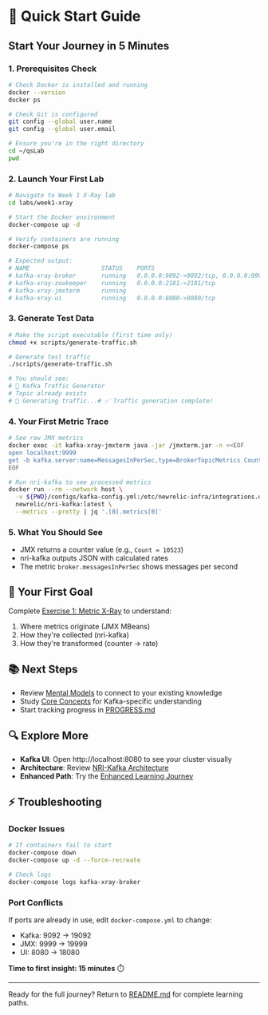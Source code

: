 # 🚀 Quick Start Guide

## Start Your Journey in 5 Minutes

### 1. Prerequisites Check
```bash
# Check Docker is installed and running
docker --version
docker ps

# Check Git is configured  
git config --global user.name
git config --global user.email

# Ensure you're in the right directory
cd ~/qsLab
pwd
```

### 2. Launch Your First Lab
```bash
# Navigate to Week 1 X-Ray lab
cd labs/week1-xray

# Start the Docker environment
docker-compose up -d

# Verify containers are running
docker-compose ps

# Expected output:
# NAME                    STATUS    PORTS
# kafka-xray-broker       running   0.0.0.0:9092->9092/tcp, 0.0.0.0:9999->9999/tcp
# kafka-xray-zookeeper    running   0.0.0.0:2181->2181/tcp
# kafka-xray-jmxterm      running   
# kafka-xray-ui           running   0.0.0.0:8080->8080/tcp
```

### 3. Generate Test Data
```bash
# Make the script executable (first time only)
chmod +x scripts/generate-traffic.sh

# Generate test traffic
./scripts/generate-traffic.sh

# You should see:
# 🚀 Kafka Traffic Generator
# Topic already exists
# 🔄 Generating traffic...# ✅ Traffic generation complete!
```

### 4. Your First Metric Trace
```bash
# See raw JMX metrics
docker exec -it kafka-xray-jmxterm java -jar /jmxterm.jar -n <<EOF
open localhost:9999
get -b kafka.server:name=MessagesInPerSec,type=BrokerTopicMetrics Count
EOF

# Run nri-kafka to see processed metrics
docker run --rm --network host \
  -v ${PWD}/configs/kafka-config.yml:/etc/newrelic-infra/integrations.d/kafka-config.yml \
  newrelic/nri-kafka:latest \
  --metrics --pretty | jq '.[0].metrics[0]'
```

### 5. What You Should See
- JMX returns a counter value (e.g., `Count = 10523`)
- nri-kafka outputs JSON with calculated rates
- The metric `broker.messagesInPerSec` shows messages per second

## 🎯 Your First Goal
Complete [Exercise 1: Metric X-Ray](labs/week1-xray/exercise-01-metric-xray.md) to understand:
1. Where metrics originate (JMX MBeans)
2. How they're collected (nri-kafka)
3. How they're transformed (counter → rate)

## 📚 Next Steps
- Review [Mental Models](docs/00-foundation/mental-models.md) to connect to your existing knowledge
- Study [Core Concepts](docs/00-foundation/core-concepts.md) for Kafka-specific understanding
- Start tracking progress in [PROGRESS.md](PROGRESS.md)

## 🔍 Explore More
- **Kafka UI**: Open http://localhost:8080 to see your cluster visually
- **Architecture**: Review [NRI-Kafka Architecture](docs/01-architecture/nri-kafka-architecture.md)
- **Enhanced Path**: Try the [Enhanced Learning Journey](docs/02-advanced/enhanced-learning-journey.md)

## ⚡ Troubleshooting

### Docker Issues
```bash
# If containers fail to start
docker-compose down
docker-compose up -d --force-recreate

# Check logs
docker-compose logs kafka-xray-broker
```

### Port Conflicts
If ports are already in use, edit `docker-compose.yml` to change:
- Kafka: 9092 → 19092
- JMX: 9999 → 19999
- UI: 8080 → 18080

**Time to first insight: 15 minutes** ⏱️

---

Ready for the full journey? Return to [README.md](README.md) for complete learning paths.